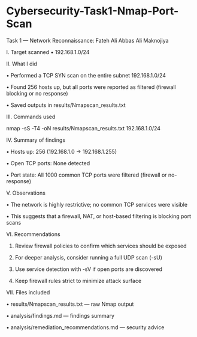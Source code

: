 # Cybersecurity-Task1-Nmap-Port-Scan
Task 1 — Network Reconnaissance: Fateh Ali Abbas Ali Maknojiya

I. Target scanned
   • 192.168.1.0/24

II. What I did

   • Performed a TCP SYN scan on the entire subnet 192.168.1.0/24
   
   • Found 256 hosts up, but all ports were reported as filtered (firewall blocking or no response)
   
   • Saved outputs in results/Nmapscan_results.txt

III. Commands used

   nmap -sS -T4 -oN results/Nmapscan_results.txt 192.168.1.0/24

IV. Summary of findings

   • Hosts up: 256 (192.168.1.0 → 192.168.1.255)
   
   • Open TCP ports: None detected
   
   • Port state: All 1000 common TCP ports were filtered (firewall or no-response)

V. Observations

   • The network is highly restrictive; no common TCP services were visible
   
   • This suggests that a firewall, NAT, or host-based filtering is blocking port scans

VI. Recommendations

   1. Review firewall policies to confirm which services should be exposed
    
   2. For deeper analysis, consider running a full UDP scan (-sU)
    
   3. Use service detection with -sV if open ports are discovered
    
   4. Keep firewall rules strict to minimize attack surface

VII. Files included

   • results/Nmapscan_results.txt — raw Nmap output
   
   • analysis/findings.md — findings summary
   
   • analysis/remediation_recommendations.md — security advice
